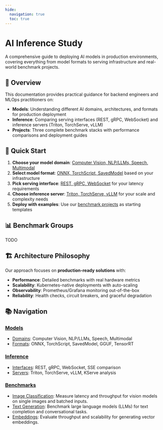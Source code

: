 ```yaml
---
hide:
  navigation: true
  toc: true
---
```


# AI Inference Study

A comprehensive guide to deploying AI models in production environments, covering everything from model formats to serving infrastructure and real-world benchmark projects.

## 🎯 Overview

This documentation provides practical guidance for backend engineers and MLOps practitioners on:

- **Models**: Understanding different AI domains, architectures, and formats for production deployment
- **Inference**: Comparing serving interfaces (REST, gRPC, WebSocket) and inference servers (Triton, TorchServe, vLLM)
- **Projects**: Three complete benchmark stacks with performance comparisons and deployment guides

## 🚀 Quick Start

1. **Choose your model domain**: [Computer Vision, NLP/LLMs, Speech, Multimodal](models/models-domains.md)
2. **Select model format**: [ONNX, TorchScript, SavedModel](models/models-formats.md) based on your infrastructure
3. **Pick serving interface**: [REST, gRPC, WebSocket](inference/inference-interfaces.md) for your latency requirements
4. **Choose inference server**: [Triton, TorchServe, vLLM](inference/inference-servers.md) for your scale and complexity needs
5. **Deploy with examples**: Use our [benchmark projects](benchmarks/index.md) as starting templates

## 📊 Benchmark Groups

TODO

## 🏗️ Architecture Philosophy

Our approach focuses on **production-ready solutions** with:

- **Performance**: Detailed benchmarks with real hardware metrics
- **Scalability**: Kubernetes-native deployments with auto-scaling
- **Observability**: Prometheus/Grafana monitoring out-of-the-box
- **Reliability**: Health checks, circuit breakers, and graceful degradation

## 📚 Navigation

### [Models](models/index.md)
- [Domains](models/models-domains.md): Computer Vision, NLP/LLMs, Speech, Multimodal
- [Formats](models/models-formats.md): ONNX, TorchScript, SavedModel, GGUF, TensorRT

### [Inference](inference/index.md)
- [Interfaces](inference/inference-interfaces.md): REST, gRPC, WebSocket, SSE comparison
- [Servers](inference/inference-servers.md): Triton, TorchServe, vLLM, KServe analysis

### [Benchmarks](benchmarks/index.md)
- [Image Classification](benchmarks/group1-image-classification.md): Measure latency and throughput for vision models on single images and batched inputs.
- [Text Generation](benchmarks/group2-text-generation.md): Benchmark large language models (LLMs) for text completion and conversational tasks.
- [Embeddings](benchmarks/group3-embeddings.md): Evaluate throughput and scalability for generating vector embeddings.
